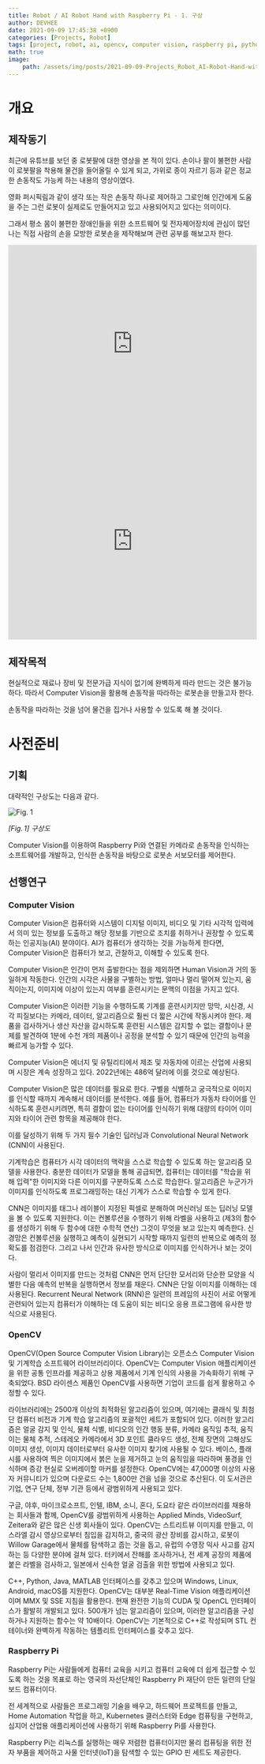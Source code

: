 ```yaml
---
title: Robot / AI Robot Hand with Raspberry Pi - 1. 구상
author: DEVHEE
date: 2021-09-09 17:45:38 +0900
categories: [Projects, Robot]
tags: [project, robot, ai, opencv, computer vision, raspberry pi, python]
math: true
image:
    path: /assets/img/posts/2021-09-09-Projects_Robot_AI-Robot-Hand-with-Raspberry-Pi-1-구상/preview.jpeg
---
```


# **개요**

## **제작동기**

최근에 유튜브를 보던 중 로봇팔에 대한 영상을 본 적이 있다. 손이나 팔이 불편한 사람이 로봇팔을 착용해 물건을 들어올릴 수 있게 되고, 가위로 종이 자르기 등과 같은 정교한 손동작도 가능케 하는 내용의 영상이였다.

영화 퍼시픽림과 같이 생각 또는 작은 손동작 하나로 제어하고 그로인해 인간에게 도움을 주는 그런 로봇이 실제로도 만들어지고 있고 사용되어지고 있다는 의미이다.

그래서 평소 몸이 불편한 장애인들을 위한 소프트웨어 및 전자제어장치에 관심이 많던 나는 직접 사람의 손을 모방한 로봇손을 제작해보며 관련 공부를 해보고자 한다.

<iframe width="100%" height="400" src="https://www.youtube.com/embed/4VGRoUfa5R4" title="YouTube video player" frameborder="0" allow="accelerometer; autoplay; clipboard-write; encrypted-media; gyroscope; picture-in-picture" allowfullscreen></iframe>

<iframe width="100%" height="400" src="https://www.youtube.com/embed/ByLGTKrRXKY" title="YouTube video player" frameborder="0" allow="accelerometer; autoplay; clipboard-write; encrypted-media; gyroscope; picture-in-picture" allowfullscreen></iframe>

## **제작목적**

현실적으로 재료나 장비 및 전문가급 지식이 없기에 완벽하게 따라 만드는 것은 불가능하다. 따라서 Computer Vision을 활용해 손동작을 따라하는 로봇손을 만들고자 한다. 

손동작을 따라하는 것을 넘어 물건을 집거나 사용할 수 있도록 해 볼 것이다.

# **사전준비**

## **기획**

대략적인 구상도는 다음과 같다.

![Fig. 1](/assets/img/posts/2021-09-09-Projects_Robot_AI-Robot-Hand-with-Raspberry-Pi-1-구상/fig_1.png)

*$[Fig.\,1]$ 구상도*

Computer Vision를 이용하여 Raspberry Pi와 연결된 카메라로 손동작을 인식하는 소프트웨어를 개발하고, 인식한 손동작을 바탕으로 로봇손 서보모터를 제어한다.

## **선행연구**

### **Computer Vision**

Computer Vision은 컴퓨터와 시스템이 디지털 이미지, 비디오 및 기타 시각적 입력에서 의미 있는 정보를 도출하고 해당 정보를 기반으로 조치를 취하거나 권장할 수 있도록 하는 인공지능(AI) 분야이다. AI가 컴퓨터가 생각하는 것을 가능하게 한다면, Computer Vision은 컴퓨터가 보고, 관찰하고, 이해할 수 있도록 한다.

Computer Vision은 인간이 먼저 출발한다는 점을 제외하면 Human Vision과 거의 동일하게 작동한다. 인간의 시각은 사물을 구별하는 방법, 얼마나 멀리 떨어져 있는지, 움직이는지, 이미지에 이상이 있는지 여부를 훈련시키는 문맥의 이점을 가지고 있다.

Computer Vision은 이러한 기능을 수행하도록 기계를 훈련시키지만 망막, 시신경, 시각 피질보다는 카메라, 데이터, 알고리즘으로 훨씬 더 짧은 시간에 작동시켜야 한다. 제품을 검사하거나 생산 자산을 감시하도록 훈련된 시스템은 감지할 수 없는 결함이나 문제를 발견하여 1분에 수천 개의 제품이나 공정을 분석할 수 있기 때문에 인간의 능력을 빠르게 능가할 수 있다.

Computer Vision은 에너지 및 유틸리티에서 제조 및 자동차에 이르는 산업에 사용되며 시장은 계속 성장하고 있다. 2022년에는 486억 달러에 이를 것으로 예상된다.

Computer Vision은 많은 데이터를 필요로 한다. 구별을 식별하고 궁극적으로 이미지를 인식할 때까지 계속해서 데이터를 분석한다. 예를 들어, 컴퓨터가 자동차 타이어를 인식하도록 훈련시키려면, 특히 결함이 없는 타이어를 인식하기 위해 대량의 타이어 이미지와 타이어 관련 항목을 제공해야 한다.

이를 달성하기 위해 두 가지 필수 기술인 딥러닝과 Convolutional Neural Network (CNN)이 사용된다.

기계학습은 컴퓨터가 시각 데이터의 맥락을 스스로 학습할 수 있도록 하는 알고리즘 모델을 사용한다. 충분한 데이터가 모델을 통해 공급되면, 컴퓨터는 데이터를 "학습을 위해 입력"한 이미지와 다른 이미지를 구분하도록 스스로 학습한다. 알고리즘은 누군가가 이미지를 인식하도록 프로그래밍하는 대신 기계가 스스로 학습할 수 있게 한다.

CNN은 이미지를 태그나 레이블이 지정된 픽셀로 분해하여 머신러닝 또는 딥러닝 모델을 볼 수 있도록 지원한다. 이는 컨볼루션을 수행하기 위해 라벨을 사용하고 (제3의 함수를 생성하기 위해 두 함수에 대한 수학적 연산) 그것이 무엇을 보고 있는지 예측한다. 신경망은 컨볼루션을 실행하고 예측이 실현되기 시작할 때까지 일련의 반복으로 예측의 정확도를 점검한다. 그리고 나서 인간과 유사한 방식으로 이미지를 인식하거나 보는 것이다.

사람이 멀리서 이미지를 만드는 것처럼 CNN은 먼저 단단한 모서리와 단순한 모양을 식별한 다음 예측의 반복을 실행하면서 정보를 채운다. CNN은 단일 이미지를 이해하는 데 사용된다. Recurrent Neural Network (RNN)은 일련의 프레임의 사진이 서로 어떻게 관련되어 있는지 컴퓨터가 이해하는 데 도움이 되는 비디오 응용 프로그램에 유사한 방식으로 사용된다.

### **OpenCV**

OpenCV(Open Source Computer Vision Library)는 오픈소스 Computer Vision 및 기계학습 소프트웨어 라이브러리이다. OpenCV는 Computer Vision 애플리케이션을 위한 공통 인프라를 제공하고 상용 제품에서 기계 인식의 사용을 가속화하기 위해 구축되었다. BSD 라이센스 제품인 OpenCV를 사용하면 기업이 코드를 쉽게 활용하고 수정할 수 있다.

라이브러리에는 2500개 이상의 최적화된 알고리즘이 있으며, 여기에는 클래식 및 최첨단 컴퓨터 비전과 기계 학습 알고리즘의 포괄적인 세트가 포함되어 있다. 이러한 알고리즘은 얼굴 감지 및 인식, 물체 식별, 비디오의 인간 행동 분류, 카메라 움직임 추적, 움직이는 물체 추적, 스테레오 카메라에서 3D 포인트 클라우드 생성, 전체 장면의 고해상도 이미지 생성, 이미지 데이터로부터 유사한 이미지 찾기에 사용될 수 있다. 베이스, 플래시를 사용하여 찍은 이미지에서 붉은 눈을 제거하고 눈의 움직임을 따라하며 풍경을 인식하며 증강 현실로 오버레이할 마커를 설정한다. OpenCV에는 47,000명 이상의 사용자 커뮤니티가 있으며 다운로드 수는 1,800만 건을 넘을 것으로 추산된다. 이 도서관은 기업, 연구 단체, 정부 기관 등에서 광범위하게 사용되고 있다.

구글, 야후, 마이크로소프트, 인텔, IBM, 소니, 혼다, 도요타 같은 라이브러리를 채용하는 회사들과 함께, OpenCV를 광범위하게 사용하는 Applied Minds, VideoSurf, Zeitera와 같은 많은 신생 회사들이 있다. OpenCV는 스트리트뷰 이미지를 만들고, 이스라엘 감시 영상으로부터 침입을 감지하고, 중국의 광산 장비를 감시하고, 로봇이 Willow Garage에서 물체를 탐색하고 줍는 것을 돕고, 유럽의 수영장 익사 사고를 감지하는 등 다양한 분야에 걸쳐 있다. 터키에서 잔해를 조사하거나, 전 세계 공장의 제품에 붙은 라벨을 검사하고, 일본에서 신속한 얼굴 검출을 위한 방법에 사용되고 있다.

C++, Python, Java, MATLAB 인터페이스를 갖추고 있으며 Windows, Linux, Android, macOS를 지원한다. OpenCV는 대부분 Real-Time Vision 애플리케이션이며 MMX 및 SSE 지침을 활용한다. 현재 완전한 기능의 CUDA 및 OpenCL 인터페이스가 활발히 개발되고 있다. 500개가 넘는 알고리즘이 있으며, 이러한 알고리즘을 구성하거나 지원하는 함수는 약 10배이다. OpenCV는 기본적으로 C++로 작성되며 STL 컨테이너와 완벽하게 작동하는 템플리트 인터페이스를 갖추고 있다.

### **Raspberry Pi**

Raspberry Pi는 사람들에게 컴퓨터 교육을 시키고 컴퓨터 교육에 더 쉽게 접근할 수 있도록 하는 것을 목표로 하는 영국의 자선단체인 Raspberry Pi 재단이 만든 일련의 단일 보드 컴퓨터이다.

전 세계적으로 사람들은 프로그래밍 기술을 배우고, 하드웨어 프로젝트를 만들고, Home Automation 작업을 하고, Kubernetes 클러스터와 Edge 컴퓨팅을 구현하고, 심지어 산업용 애플리케이션에 사용하기 위해 Raspberry Pi를 사용한다.

Raspberry Pi는 리눅스를 실행하는 매우 저렴한 컴퓨터이지만 물리 컴퓨팅을 위한 전자 부품을 제어하고 사물 인터넷(IoT)을 탐색할 수 있는 GPIO 핀 세트도 제공한다.
